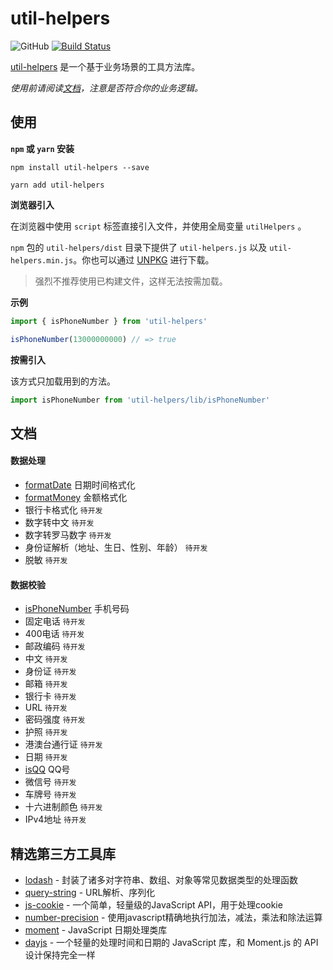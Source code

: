 # util-helpers

![GitHub](https://img.shields.io/github/license/doly-dev/util-helpers.svg)
[![Build Status](https://travis-ci.org/doly-dev/util-helpers.svg?branch=master)](https://travis-ci.org/doly-dev/util-helpers)

[util-helpers](https://doly-dev.github.io/util-helpers/index.html) 是一个基于业务场景的工具方法库。

*使用前请阅读[文档](https://doly-dev.github.io/util-helpers/index.html)，注意是否符合你的业务逻辑。*

## 使用

**`npm` 或 `yarn` 安装**

```shell
npm install util-helpers --save
```

```shell
yarn add util-helpers
```

**浏览器引入**

在浏览器中使用 `script` 标签直接引入文件，并使用全局变量 `utilHelpers` 。

`npm` 包的 `util-helpers/dist` 目录下提供了 `util-helpers.js` 以及 `util-helpers.min.js`。你也可以通过 [UNPKG](https://unpkg.com/util-helpers@latest/dist/) 进行下载。

> 强烈不推荐使用已构建文件，这样无法按需加载。

**示例**

```javascript
import { isPhoneNumber } from 'util-helpers'

isPhoneNumber(13000000000) // => true
```

**按需引入**

该方式只加载用到的方法。

```javascript
import isPhoneNumber from 'util-helpers/lib/isPhoneNumber'
```

## 文档

#### 数据处理

- [formatDate](https://doly-dev.github.io/util-helpers/global.html#formatDate) 日期时间格式化
- [formatMoney](https://doly-dev.github.io/util-helpers/global.html#formatMoney) 金额格式化
- 银行卡格式化 `待开发`
- 数字转中文 `待开发`
- 数字转罗马数字 `待开发`
- 身份证解析（地址、生日、性别、年龄） `待开发`
- 脱敏 `待开发`

#### 数据校验

- [isPhoneNumber](https://doly-dev.github.io/util-helpers/global.html#isPhoneNumber) 手机号码
- 固定电话 `待开发`
- 400电话 `待开发`
- 邮政编码 `待开发`
- 中文 `待开发`
- 身份证 `待开发`
- 邮箱 `待开发`
- 银行卡 `待开发`
- URL `待开发`
- 密码强度 `待开发`
- 护照 `待开发`
- 港澳台通行证 `待开发`
- 日期 `待开发`
- [isQQ](https://doly-dev.github.io/util-helpers/global.html#isQQ) QQ号
- 微信号 `待开发`
- 车牌号 `待开发`
- 十六进制颜色 `待开发`
- IPv4地址 `待开发`


## 精选第三方工具库

- [lodash](https://www.npmjs.com/package/lodash) - 封装了诸多对字符串、数组、对象等常见数据类型的处理函数
- [query-string](https://www.npmjs.com/package/query-string) - URL解析、序列化
- [js-cookie](https://www.npmjs.com/package/js-cookie) - 一个简单，轻量级的JavaScript API，用于处理cookie
- [number-precision](https://www.npmjs.com/package/number-precision) - 使用javascript精确地执行加法，减法，乘法和除法运算
- [moment](http://momentjs.cn/) - JavaScript 日期处理类库
- [dayjs](https://github.com/iamkun/dayjs) - 一个轻量的处理时间和日期的 JavaScript 库，和 Moment.js 的 API 设计保持完全一样



